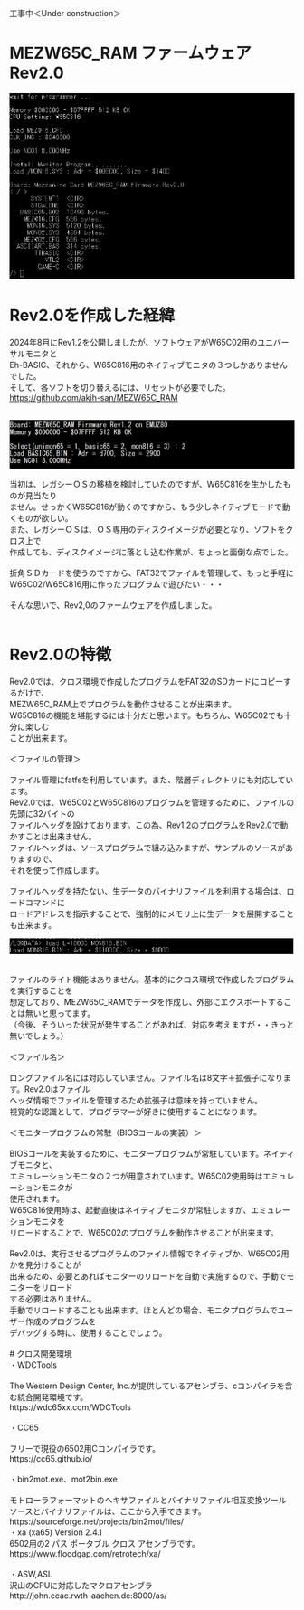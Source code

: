 工事中＜Under construction＞
# MEZW65C_RAM ファームウェア Rev2.0
![photo 1](photo/Rev2.0_Opening.png)

# Rev2.0を作成した経緯

2024年8月にRev1.2を公開しましたが、ソフトウェアがW65C02用のユニバーサルモニタと<br>
Eh-BASIC、それから、W65C816用のネイティブモニタの３つしかありませんでした。<br>
そして、各ソフトを切り替えるには、リセットが必要でした。<br>
https://github.com/akih-san/MEZW65C_RAM<br>
<br>

![photo 2](photo/Rev1.2.png)

当初は、レガシーＯＳの移植を検討していたのですが、W65C816を生かしたものが見当たり<br>
ません。せっかくW65C816が動くのですから、もう少しネイティブモードで動くものが欲しい。<br>
また、レガシーＯＳは、ＯＳ専用のディスクイメージが必要となり、ソフトをクロス上で<br>
作成しても、ディスクイメージに落とし込む作業が、ちょっと面倒な点でした。<br>
<br>
折角ＳＤカードを使うのですから、FAT32でファイルを管理して、もっと手軽に<br>
W65C02/W65C816用に作ったプログラムで遊びたい・・・<br>
<br>
そんな思いで、Rev2,0のファームウェアを作成しました。<br>
<br>
# Rev2.0の特徴

Rev2.0では、クロス環境で作成したプログラムをFAT32のSDカードにコピーするだけで、<br>
MEZW65C_RAM上でプログラムを動作させることが出来ます。<br>
W65C816の機能を堪能するには十分だと思います。もちろん、W65C02でも十分に楽しむ<br>
ことが出来ます。<br>
<br>
＜ファイルの管理＞<br>
<br>
ファイル管理にfatfsを利用しています。また、階層ディレクトリにも対応しています。<br>
Rev2.0では、W65C02とW65C816のプログラムを管理するために、ファイルの先頭に32バイトの<br>
ファイルヘッダを設けております。この為、Rev1.2のプログラムをRev2.0で動かすことは出来ません。<br>
ファイルヘッダは、ソースプログラムで組み込みますが、サンプルのソースがありますので、<br>
それを使って作成します。<br>
<br>
ファイルヘッダを持たない、生データのバイナリファイルを利用する場合は、ロードコマンドに<br>
ロードアドレスを指示することで、強制的にメモリ上に生データを展開することも出来ます。<br>

![photo 3](photo/load_cmd.png)

<br>
ファイルのライト機能はありません。基本的にクロス環境で作成したプログラムを実行することを<br>
想定しており、MEZW65C_RAMでデータを作成し、外部にエクスポートすることは無いと思ってます。<br>
（今後、そういった状況が発生することがあれば、対応を考えますが・・きっと無いでしょう。）<br>
<br>
＜ファイル名＞<br>
<br>
ロングファイル名には対応していません。ファイル名は8文字＋拡張子になります。Rev2.0はファイル<br>
ヘッダ情報でファイルを管理するため拡張子は意味を持っていません。<br>
視覚的な認識として、プログラマーが好きに使用することになります。<br>
<br>
＜モニタープログラムの常駐（BIOSコールの実装）＞<br>
<br>
BIOSコールを実装するために、モニタープログラムが常駐しています。ネイティブモニタと、<br>
エミュレーションモニタの２つが用意されています。W65C02使用時はエミュレーションモニタが<br>
使用されます。<br>
W65C816使用時は、起動直後はネイティブモニタが常駐しますが、エミュレーションモニタを<br>
リロードすることで、W65C02のプログラムを動作させることが出来ます。<br>
<br>
Rev2.0は、実行させるプログラムのファイル情報でネイティブか、W65C02用かを見分けることが<br>
出来るため、必要とあればモニターのリロードを自動で実施するので、手動でモニターをリロード<br>
する必要はありません。<br>
手動でリロードすることも出来ます。ほとんどの場合、モニタプログラムでユーザー作成のプログラムを<br>
デバッグする時に、使用することでしょう。<br>
<br>
# クロス開発環境
<br>
・WDCTools<br>
<br>
The Western Design Center, Inc.が提供しているアセンブラ、cコンパイラを含む統合開発環境です。<br>
https://wdc65xx.com/WDCTools<br>
<br>
・CC65<br>
<br>
フリーで現役の6502用Cコンパイラです。<br>
https://cc65.github.io/<br>
<br>
・bin2mot.exe、mot2bin.exe<br>
<br>
モトローラフォーマットのヘキサファイルとバイナリファイル相互変換ツール<br>
ソースとバイナリファイルは、ここから入手できます。<br>
https://sourceforge.net/projects/bin2mot/files/
<br>
・xa (xa65) Version 2.4.1 <br>
6502用の2 パス ポータブル クロス アセンブラです。<br>
https://www.floodgap.com/retrotech/xa/<br>
<br>
・ASW,ASL<br>
沢山のCPUに対応したマクロアセンブラ<br>
http://john.ccac.rwth-aachen.de:8000/as/<br>
<br>


